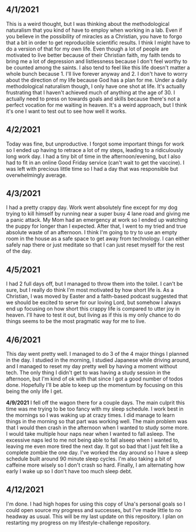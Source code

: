 **4/1/2021**
---
This is a weird thought, but I was thinking about the methodological naturalism that you kind of have to employ when working in a lab. Even if you believe in the possibility of miracles as a Christian, you have to forgo that a bit in order to get reproducible scientific results. I think I might have to do a version of that for my own life. Even though a lot of people are motivated to live better because of their Christian faith, my faith tends to bring me a lot of depression and listlessness because I don't feel worthy to be counted among the saints. I also tend to feel like this life doesn't matter a whole bunch because 1. I'll live forever anyway and 2. I don't have to worry about the direction of my life because God has a plan for me. Under a daily methodological naturalism though, I only have one shot at life. It's actually frustrating that I haven't achieved much of anything at the age of 30. I actually need to press on towards goals and skills because there's not a perfect vocation for me waiting in heaven. It's a weird approach, but I think it's one I want to test out to see how well it works.

**4/2/2021**
---
Today was fine, but unproductive. I forgot some important things for work so I ended up having to retrace a lot of my steps, leading to a ridiculously long work day. I had a tiny bit of time in the afternoon/evening, but I also had to fit in an online Good Friday service (can't wait to get the vaccine). I was left with precious little time so I had a day that was responsible but overwhelmingly average.

**4/3/2021**
---
I had a pretty crappy day. Work went absolutely fine except for my dog trying to kill himself by running near a super busy 4 lane road and giving me a panic attack. My Mom had an emergency at work so I ended up watching the puppy for longer than I expected. After that, I went to my tried and true absolute waste of an afternoon. I think I'm going to try to use an empty room in the house as a safe space to get away from technology. I can either safely nap there or just meditate so that I can just reset myself for the rest of the day.

**4/5/2021**
---
I had 2 full days off, but I managed to throw them into the toilet. I can't be sure, but I really do think I'm most motivated by how short life is. As a Christian, I was moved by Easter and a faith-based podcast suggested that we should be excited to serve for our loving Lord, but somehow I always end up focusing on how short this crappy life is compared to utter joy in heaven. I'll have to test it out, but living as if this is my only chance to do things seems to be the most pragmatic way for me to live.

**4/6/2021**
---
This day went pretty well. I managed to do 3 of the 4 major things I planned in the day. I studied in the morning, I studied Japanese while driving around, and I managed to reset my day pretty well by having a moment without tech. The only thing I didn't get to was having a study session in the afternoon, but I'm kind of ok with that since I got a good number of todos done. Hopefully I'll be able to keep up the momentum by focusing on this being the only life I get.

**4/9/2021**
I fell off the wagon there for a couple days. The main culprit this time was me trying to be too fancy with my sleep schedule. I work best in the mornings so I was waking up at crazy times. I did manage to learn things in the morning so that part was working well. The main problem was that I would then crash in the afternoon when I wanted to study some more. I would take multiple hour naps near when I wanted to fall asleep. The excessive naps led to me not being able to fall alseep when I wanted to, leaving me even more tired the next day. It got so bad that I just felt like a complete zombie the one day. I've worked the day around so I have a sleep schedule built around 90 minute sleep cycles. I'm also taking a bit of caffeine more wisely so I don't crash so hard. Finally, I am alternating how early I wake up so I don't have too much sleep debt.

**4/12/2021**
---
I'm done. I had high hopes for using this copy of Una's personal goals so I could open source my progress and successes, but I've made little to no headway as usual. This will be my last update on this repository. I plan on restarting my progress on my lifestyle-challenge repository.
